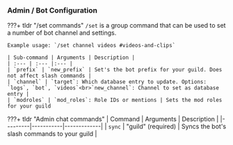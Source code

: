 ### Admin / Bot Configuration

???+ tldr "/set commands"
    `/set` is a group command that can be used to set a number of bot channel and settings.  

    Example usage: `/set channel videos #videos-and-clips`  
    
    | Sub-command | Arguments | Description |
    | :--- | :--- |:--- |
    | `prefix` | `new_prefix` | Set's the bot prefix for your guild. Does not affect slash commands | 
    | `channel` | `target`: Which database entry to update. Options: `logs`, `bot`, `videos`<br>`new_channel`: Channel to set as database entry | 
    | `modroles` | `mod_roles`: Role IDs or mentions | Sets the mod roles for your guild

???+ tldr "Admin chat commands"
    | Command | Arguments | Description |
    |---------|-----------|-------------|
    | `sync` | "guild" (required) | Syncs the bot's slash commands to your guild |
    